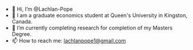 - 👋 Hi, I’m @Lachlan-Pope
- 👀 I am a graduate economics student at Queen's University in Kingston, Canada.
- 🌱 I’m currently completing research for completion of my Masters Degree.
- 📫 How to reach me: lachlanpope1@gmail.com

